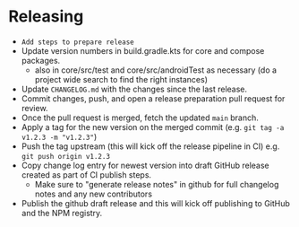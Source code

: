 # Releasing

- `Add steps to prepare release`
- Update version numbers in build.gradle.kts for core and compose packages.
  - also in core/src/test and core/src/androidTest as necessary (do a project wide search to find the right instances)
- Update `CHANGELOG.md` with the changes since the last release.
- Commit changes, push, and open a release preparation pull request for review.
- Once the pull request is merged, fetch the updated `main` branch.
- Apply a tag for the new version on the merged commit (e.g. `git tag -a v1.2.3 -m "v1.2.3"`)
- Push the tag upstream (this will kick off the release pipeline in CI) e.g. `git push origin v1.2.3`
- Copy change log entry for newest version into draft GitHub release created as part of CI publish steps.
  - Make sure to "generate release notes" in github for full changelog notes and any new contributors
- Publish the github draft release and this will kick off publishing to GitHub and the NPM registry.

